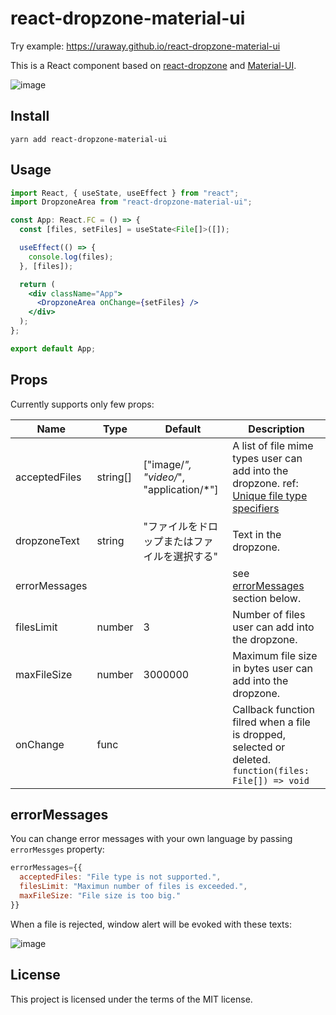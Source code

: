 # react-dropzone-material-ui

Try example: https://uraway.github.io/react-dropzone-material-ui

This is a React component based on [react-dropzone](https://github.com/react-dropzone/react-dropzone) and [Material-UI](https://material-ui.com/).

![image](https://user-images.githubusercontent.com/15242484/60936510-e7278d80-a2ff-11e9-959b-8679f5350132.png)

## Install

```
yarn add react-dropzone-material-ui
```

## Usage

```jsx
import React, { useState, useEffect } from "react";
import DropzoneArea from "react-dropzone-material-ui";

const App: React.FC = () => {
  const [files, setFiles] = useState<File[]>([]);

  useEffect(() => {
    console.log(files);
  }, [files]);

  return (
    <div className="App">
      <DropzoneArea onChange={setFiles} />
    </div>
  );
};

export default App;
```

## Props

Currently supports only few props:

| Name          | Type     | Default                                      | Description                                                                                                                                                                                    |
| ------------- | -------- | -------------------------------------------- | ---------------------------------------------------------------------------------------------------------------------------------------------------------------------------------------------- |
| acceptedFiles | string[] | ["image/*", "video/*", "application/*"]      | A list of file mime types user can add into the dropzone. ref: [Unique file type specifiers](https://developer.mozilla.org/en-US/docs/Web/HTML/Element/input/file#Unique_file_type_specifiers) |
| dropzoneText  | string   | "ファイルをドロップまたはファイルを選択する" | Text in the dropzone.                                                                                                                                                                          |
| errorMessages |          |                                              | see [errorMessages](#errorMessages) section below.                                                                                                                                             |
| filesLimit    | number   | 3                                            | Number of files user can add into the dropzone.                                                                                                                                                |
| maxFileSize   | number   | 3000000                                      | Maximum file size in bytes user can add into the dropzone.                                                                                                                                     |
| onChange      | func     |                                              | Callback function filred when a file is dropped, selected or deleted.  `function(files: File[]) => void`                                                                                       |

<!--
disable preview
disable window.alert
-->

## errorMessages

  You can change error messages with your own language by passing `errorMessges` property:

```jsx
errorMessages={{
  acceptedFiles: "File type is not supported.",
  filesLimit: "Maximun number of files is exceeded.",
  maxFileSize: "File size is too big."
}}
```

  When a file is rejected, window alert will be evoked with these texts:

![image](https://user-images.githubusercontent.com/15242484/60937681-ded15180-a303-11e9-9360-b0a3cfda8d73.png)

## License

This project is licensed under the terms of the MIT license.
